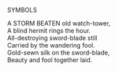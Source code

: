 SYMBOLS  
  
A STORM BEATEN old watch-tower,  
A blind hermit rings the hour.  
All-destroying sword-blade still  
Carried by the wandering fool.  
Gold-sewn silk on the sword-blade,  
Beauty and fool together laid.  
